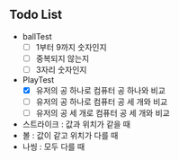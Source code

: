 ## Todo List

* ballTest
  * [ ] 1부터 9까지 숫자인지
  * [ ] 중복되지 않는지
  * [ ] 3자리 숫자인지

* PlayTest
  * [x] 유저의 공 하나로 컴퓨터 공 하나와 비교
  * [ ] 유저의 공 하나로 컴퓨터 공 세 개와 비교
  * [ ] 유저의 공 세 개로 컴퓨터 공 세 개와 비교

* 스트라이크 : 값과 위치가 같을 때
* 볼 : 값이 같고 위치가 다를 때
* 나씽 : 모두 다를 때